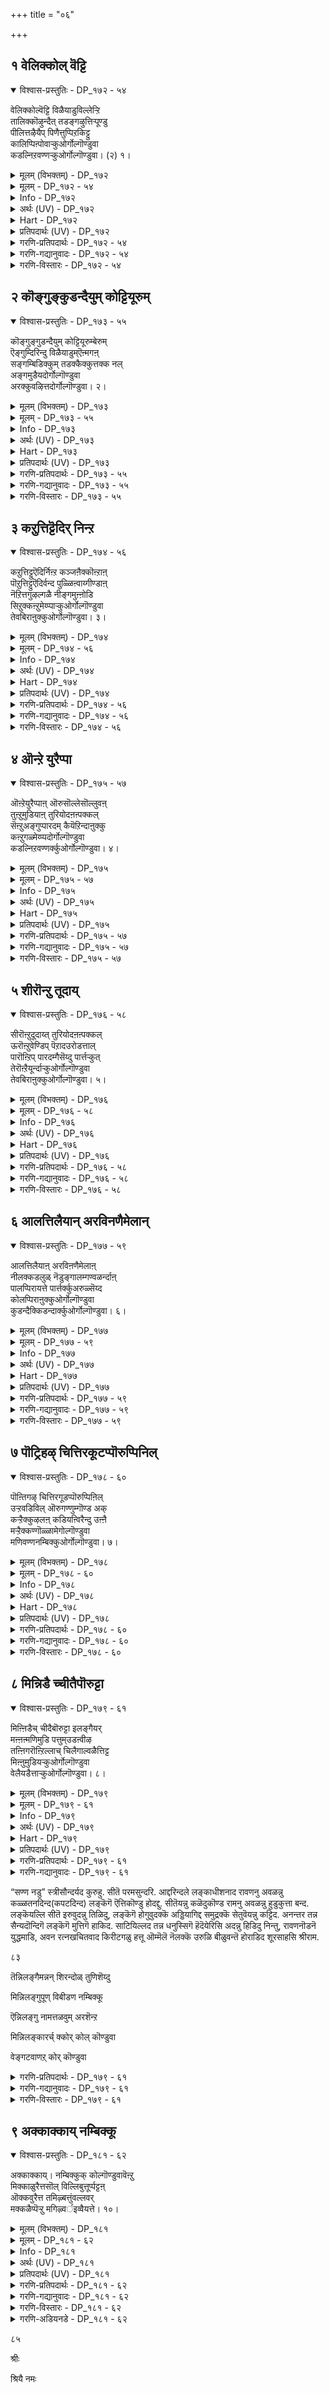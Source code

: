 +++
title = "०६"

+++

## १  वेलिक्कोल् वॆट्टि

<details open><summary>विश्वास-प्रस्तुतिः - DP_१७२ - ५४</summary>

वेलिक्कोल्वॆट्टि विळैयाडुविल्लेऱ्ऱि  
तालिक्कॊऴुन्दैत् तडङ्गऴुत्तिऱ्पूण्डु  
पीलित्तऴैयैप् पिणैत्तुप्पिऱकिट्टु  
कालिप्पिऩ्पोवाऱ्कुओर्गोल्गॊण्डुवा  
कडल्निऱवण्णऱ्कुओर्गोल्गॊण्डुवा। (२) १।
</details>

<details><summary>मूलम् (विभक्तम्) - DP_१७२</summary>

१७२ ## वेलिक् कोल् वॆट्टि * विळैयाडु विल् एऱ्ऱि *   
तालिक् कॊऴुन्दैत् * तडङ्गऴुत्तिल् पूण्डु **   
पीलित् तऴैयैप् * पिणैत्तुप् पिऱगिट्टु *   
कालिप् पिऩ् पोवाऱ्कु ओर् कोल् कॊण्डु वा * कडल् निऱ वण्णऱ्कु ओर् कोल् कॊण्डु वा (१)
</details>

<details><summary>मूलम् - DP_१७२ - ५४</summary>

वेलिक्कोल्वॆट्टि विळैयाडुविल्लेऱ्ऱि  
तालिक्कॊऴुन्दैत् तडङ्गऴुत्तिऱ्पूण्डु  
पीलित्तऴैयैप् पिणैत्तुप्पिऱकिट्टु  
कालिप्पिऩ्पोवाऱ्कुओर्गोल्गॊण्डुवा  
कडल्निऱवण्णऱ्कुओर्गोल्गॊण्डुवा। (२) १।
</details>

<details><summary>Info - DP_१७२</summary>

{'uv_id': 'PAT_२_६', 'rAga': 'Dēshi / तेसि', 'tAla': 'Ādi / आदि', 'bhAva': 'Mother'}
</details>

<details><summary>अर्थः (UV) - DP_१७२</summary>

वेलि ओरम् वळर्न्दिरुक्कुम् सॆडिगळिऩ् कॊम्बै वॆट्टि ऎडुत्तु विळयाडुवदऱ्कु विल्लाक्कि नाण् एऱ्ऱि पऩैयिऩ् कुऱुत्तुगळै मालैयाग तऩ् पॆरियगऴुत्तिले अणिन्दुगॊण्डु मयिल् पीलित् तोगैगळै सेर्त्तु मुदुगिल् कट्टि कॊण्डु कऩ्ऱुगळिऩ् पिऩ्ऩे मेय्क्कच् चॆल्बवऩुक्कु ऒरु कोलैक् कॊण्डुवा नीलवण्णऩुक्कु ऒरु कोलैक् कॊण्डुवा
</details>

<details><summary>Hart - DP_१७२</summary>

O crow, on his round neck  
he wears a chain with a turtle pendent  
and his head is adorned with peacock feathers:  
Bring a grazing stick for him:  
He cuts sticks from the fences, makes arrows  
and plays with the boys with them:  
Bring a grazing stick for him as he goes behind the cattle,  
bring a grazing stick for the one colored like the blue ocean:
</details>

<details><summary>प्रतिपदार्थः (UV) - DP_१७२</summary>

**वेलि** = वेलि ओरम् वळर्न्दिरुक्कुम्; **कोल्** = सॆडिगळिऩ् कॊम्बै; **वॆट्टि** = वॆट्टि ऎडुत्तु; **विळैयाडु** = विळयाडुवदऱ्कु; **विल् एऱ्ऱि** = विल्लाक्कि नाण् एऱ्ऱि; **तालि** = पऩैयिऩ्; **कॊऴुन्दै** = कुऱुत्तुगळै मालैयाग; **तडङ्गऴुत्तिल्** = तऩ् पॆरियगऴुत्तिले; **पूण्डु** = अणिन्दुगॊण्डु; **पीलित् तऴैयै** = मयिल् पीलित् तोगैगळै; **पिणैत्तु** = सेर्त्तु; **पिऱगिट्टु** = मुदुगिल् कट्टि कॊण्डु; **कालिप् पिऩ्** = कऩ्ऱुगळिऩ् पिऩ्ऩे; **पोवाऱ्कु** = मेय्क्कच् चॆल्बवऩुक्कु; **ओर् कोल् कॊण्डु वा** = ऒरु कोलैक् कॊण्डुवा; **कडल् निऱ वण्णऱ्कु** = नीलवण्णऩुक्कु; **ओर् कोल् कॊण्डु वा** = ऒरु कोलैक् कॊण्डुवा
</details>

<details><summary>गरणि-प्रतिपदार्थः - DP_१७२ - ५४</summary>

वेलिक्कोल्=बेलियैडद उद्दनाद सरळवाद रॆम्बॆयन्नु, वॆट्टि=कत्तरिसिकॊण्डु बन्दु, विळैयाडु=आटद, विल्=बिल्लन्नु माडि, एट्रि=अदक्कॆ हॆदॆय हुरियन्नु कट्टि\(हॆदॆयेरिसि\), तालि=रक्षॆयबट्टन्नु, कॊऴुन्दै=\(मगुविन\) ऎळॆय, तडम्=विशालवाद, कऴुत्तिल्=कत्तिनल्लि, पूण्डु=कट्टि, पीलित्तऴैयै=नविलुगरियन्नु, पिणैत्तु=ऒट्टिगॆ कूडिसिकट्टि, पिऱवु=हिन्दुगडॆ, इट्टु=कट्टि, कालि=दनद मन्दॆय, पिन्=हिन्दुगडॆ, पोवाऱ् कू=होगुववनिगॆ, ओर्=ऒन्दु, कोल्=कोलन्नु, कॊण्डुवा=तॆगॆदुकॊण्डु बा, कडल् निऱम्=कडलिन बण्णदन्तॆ, वण्णऱ् कू=बण्णदवनिगॆ, ओर्=ऒन्दु, कोल्=कोलन्नु कॊण्डुवा= तॆगॆदुकॊण्डु बा.
</details>

<details><summary>गरणि-गद्यानुवादः - DP_१७२ - ५४</summary>

बेलिगिडद उद्दनाद सरळवाद रॆम्बॆयन्नु कत्तरिसि तन्दु, आटद बिल्लन्नु माडि, अदक्क् ऎहॆदॆयेरिसि, मगुविन ऎळॆय विशालवाद कत्तिनल्लि रक्षॆयबट्टन्नु कट्टि, नविलुगरियन्नु कूडिसि कट्टि अदन्नु हिन्दुगडॆ \(जुट्टिगॆ\)कट्टि, दनद मन्दॆयन्नु हिम्बालिसि होगुववनिगॆ ऒन्दु कोलन्नु तॆगॆदुकॊण्डु बा, कडलिन बण्णविरुववनिगॆ ऒन्दु कोलन्नु तॆगॆदुकॊण्डु बा.\(१\)
</details>

<details><summary>गरणि-विस्तारः - DP_१७२ - ५४</summary>

चिक्कमक्कळिगॆ मनॆयल्लि अवर हिरियरु कॆलस कार्यगळिगॆ हॊरगॆ होगुवाग सिद्धतॆगळन्नु उडुगॆतॊडुगॆगळन्नु हाकिकॊळ्ळुव हागॆये अलङ्कार माडि, अवरन्नु मनॆयल्लिये अत्तित्त ओडाडिसुवुदागलि, तम्म मनॆयिन्द अक्कपक्कद मनॆगळिगॆ करॆदुकॊण्डु होगि बरुवुदागलि, हागॆ अवरन्नु आ वेषदल्लि मॆरॆसुवुदु आगलि ऒन्दु विनोद. बालकृष्णनिगॆ गोवळ बालकन वेष तॊडिसि, अवनु ओडाडुवुदन्नु नोडि आनन्दिसुवुदु

७५

यशोदॆय आशॆ. अदक्कागि कॆलवु पूर्वसिद्धतॆगळन्नु माडिकॊळ्ळुत्ताळॆ. बेलिय गिडदिन्द उद्दनाद सरळवाद रॆम्बॆयन्नु तरिसि अदन्नु आटद बिल्लन्नागि तयारिसलागिदॆ. अदक्कॆ हॆदॆयन्नू एरिसि सिद्धपडिसिदॆ. अवन कत्तिनल्लि कट्टुवुदक्कागि ऒन्दु रक्षॆ सिद्धवागिदॆ. नविलुगरिय कुच्चन्नु अवन बॆन्निगॆ कट्टलु\(अथवा तलॆय हिम्भागक्कॆ कट्टलु\) सिद्धमाडिदॆ. इन्नु गोवळरु दनद मन्दॆयन्नु हिम्बालिसुवाग हिडिदुकॊण्डु होगुव उद्दनाद दृड्अवाद कोलू सिद्ध. इवॆल्लवन्नू उत्तमवागि अणिगॊळिसि बालकृष्णनन्नु गोवळ बालकनन्नागि अलङ्करिसिद्दाळॆ यशोदॆ. हागॆ, तन्न मुद्दु मगनु ओडाडुवुदन्नु नोडलु यशोदॆगॆ एनु हिग्गो काणॆ\!
</details>

## २  कॊङ्गुङ्कुडन्दैयुम् कोट्टियूरुम्

<details open><summary>विश्वास-प्रस्तुतिः - DP_१७३ - ५५</summary>

कॊङ्गुङ्गुडन्दैयुम् कोट्टियूरुम्बेरुम्  
ऎङ्गुम्दिरिन्दु विळैयाडुम्ऎऩ्मगऩ्  
सङ्गम्बिडिक्कुम् तडक्कैक्कुत्तक्क नल्  
अङ्गमुडैयदोर्गोल्गॊण्डुवा  
अरक्कुवऴित्तदोर्गोल्गॊण्डुवा। २।
</details>

<details><summary>मूलम् (विभक्तम्) - DP_१७३</summary>

१७३ कॊङ्गुम् कुडन्दैयुम् * कोट्टियूरुम् पेरुम् *   
ऎङ्गुम् तिरिन्दु * विळैयाडुम् ऎऩ्मगऩ् **   
सङ्गम् पिडिक्कुम् * तडक्कैक्कुत् तक्क * नल्   
अङ्गम् उडैयदु ओर् कोल् कॊण्डु वा * अरक्कु वऴित्तदु ओर् कोल् कॊण्डु वा (२)
</details>

<details><summary>मूलम् - DP_१७३ - ५५</summary>

कॊङ्गुङ्गुडन्दैयुम् कोट्टियूरुम्बेरुम्  
ऎङ्गुम्दिरिन्दु विळैयाडुम्ऎऩ्मगऩ्  
सङ्गम्बिडिक्कुम् तडक्कैक्कुत्तक्क नल्  
अङ्गमुडैयदोर्गोल्गॊण्डुवा  
अरक्कुवऴित्तदोर्गोल्गॊण्डुवा। २।
</details>

<details><summary>Info - DP_१७३</summary>

{'uv_id': 'PAT_२_६', 'rAga': 'Dēshi / तेसि', 'tAla': 'Ādi / आदि', 'bhAva': 'Mother'}
</details>

<details><summary>अर्थः (UV) - DP_१७३</summary>

वासऩै मिक्क कुडन्दै नगरिलुम् तिरुक्कोट्टियूर् मऱ्ऱुम् तिरुप्पेरिलुम् ऎल्ला इडङ्गळुक्कुम् सॆऩ्ऱु विळैयाडुगिऩ्ऱ ऎऩ् पिळ्ळैयिऩ् पाञ्ज जऩ्ऩियम् एन्दुम् विसालमाऩ कैक्कुत् तगुन्द नल्ल वडिवुडैय ऒरु कोलैक् कॊण्डुवा अरक्कु वऴुवऴुप्भागप् पूसिय ऒरु कोलैक् कॊण्डुवा
</details>

<details><summary>Hart - DP_१७३</summary>

O crow, bring a suitable, well-formed round grazing stick  
for my son with a conch in his strong hands  
as he wanders and plays in the Kongu country,  
Kuḍandai, Koṭṭiyur and Thirupperur:  
Bring a grazing stick painted red:
</details>

<details><summary>प्रतिपदार्थः (UV) - DP_१७३</summary>

**कॊङ्गुम्** = वासऩै मिक्क; **कुडन्दैयुम्** = कुडन्दै नगरिलुम्; **कोट्टियूरुम्** = तिरुक्कोट्टियूर्; **पेरुम्** = मऱ्ऱुम् तिरुप्पेरिलुम्; **ऎङ्गुम् तिरिन्दु** = ऎल्ला इडङ्गळुक्कुम् सॆऩ्ऱु; **विळैयाडुम्** = विळैयाडुगिऩ्ऱ; **ऎऩ् मगऩ्** = ऎऩ् पिळ्ळैयिऩ्; **सङ्गम् पिडिक्कुम्** = पाञ्ज जऩ्ऩियम् एन्दुम्; **तडक्कैक्कुत् तक्क** = विसालमाऩ कैक्कुत् तगुन्द; **नल् अङ्गम्** = नल्ल; **उडैयदोर्** = वडिवुडैय ऒरु; **कोल् कॊण्डु वा** = कोलैक् कॊण्डुवा; **अरक्कु वऴित्तदु** = अरक्कु वऴुवऴुप्भागप् पूसिय; **ओर् कोल् कॊण्डु वा** = ऒरु कोलैक् कॊण्डुवा
</details>

<details><summary>गरणि-प्रतिपदार्थः - DP_१७३ - ५५</summary>

कॊङ्गु=परिमळभरितवाद, कुडन्दैयुम्=कुम्भकोणवू, कोट्टियूरुम्=तिरुक्कोट्टियूरु, पेरुम्=तिरुप्पेर् नगरवू, ऎङ्गुम्=ऎल्लॆल्लियू, तिरिन्दु=सञ्चरिसुत्ता, विळैयाडुम्=आटवाडुव, ऎन्=नन्न, महन्=मगन, शङ्गम्=शङ्खवन्नु, पिडिक्कूम्=हिडियुव, तड=विशालवाद, कैक्कू=कैगॆ, तक्क=योग्यवागिरुव, नल्=उत्तमवाद, अङ्गम्=रूपवन्नु, उडैयदु=हॊन्दिरुव\(उळ्ळ\), ओर्=ऒन्दु, कोल्=कोलन्नु कॊण्डुवा= तॆगॆदुकॊण्डु बा, अरक्कू =अरगन्नु\(बण्णवन्नु\), व्चऴित्तदु=बळिदिरुव, ओर् कोल्=ऒन्दु कोलन्नु, कॊण्डुवा=तॆगॆदुकॊण्डु बा.
</details>

<details><summary>गरणि-गद्यानुवादः - DP_१७३ - ५५</summary>

परिमळभरितवाद कुम्भकोण, तिरुक्कोट्टियूरु, तिरुप्पेरूरु मुन्ताद अनेक पवित्रक्षेत्रगळल्लॆल्ला सञ्चरिसुत्ता आटवाडुत्तिरुव नन्न मगन शङ्खवन्नु हिडियुव विशालवाद कैगॆ योग्यवागिरुव उत्तमवाद रूपवन्नुळ्ळ
</details>

<details><summary>गरणि-विस्तारः - DP_१७३ - ५५</summary>

७६

ऒन्दु कोलन्नु तॆगॆदुकॊण्डु बा, अरगन्नु\(बण्णवन्नु\) बळिदिरुव ऒन्दुकोलन्नु तॆगॆदुकॊण्डु बा.\(२\)

कुम्भकोण, तिरुक्कोट्टियूरु, तिरुप्पेरूरु-इवु पवित्रवाद पुण्यक्षेत्रगळाद, प्रसिद्धवाद, यात्रास्थळगळु. भारतदेशदल्लि इन्थवु “नूर ऎण्टु” सुप्रसिद्ध पुण्यक्षेत्रगळु अथवा “तिरुपति”गळु ऎन्दु परिगणिसलागिदॆ. भगवन्तनु ऎल्ला तिरुपतिगळल्लियू नॆलॆसिद्दनॆ. अल्लदॆ, अवनु ऎल्लॆल्लियू सञ्चरिसुत्ता तन्न लीलॆयन्नु तोरिसुत्ता इद्दानॆ. अवन कैगळु विशालवादवु. दिव्यायुधगळन्नु धरिसिरतक्कवु. भगवन्तन अन्थ कैगळिगॆ योग्यवागिरुव उत्तमवाद रूपवन्नु बण्णवन्नू पडॆदिरुव कोलॊन्दन्नु अवन कृष्णावतारद लीलॆगॆन्दु तन्दुकॊडु ऎन्दु करॆकॊडुत्ताळॆ यशोदॆ तायि.
</details>

## ३  कऱुत्तिट्टॆदिर् निन्ऱ

<details open><summary>विश्वास-प्रस्तुतिः - DP_१७४ - ५६</summary>

कऱुत्तिट्टुऎदिर्निऩ्ऱ कञ्जऩैक्कॊऩ्ऱाऩ्  
पॊऱुत्तिट्टुऎदिर्वन्द पुळ्ळिऩ्वाय्गीण्डाऩ्  
नॆऱित्तगुऴल्गळै नीङ्गमुऩ्ऩोडि  
सिऱुक्कऩ्ऱुमेय्प्पाऱ्कुओर्गोल्गॊण्डुवा  
तेवबिराऩुक्कुओर्गोल्गॊण्डुवा। ३।
</details>

<details><summary>मूलम् (विभक्तम्) - DP_१७४</summary>

१७४ कऱुत्तिट्टु ऎदिर्निऩ्ऱ * कञ्जऩैक् कॊऩ्ऱाऩ् *   
पॊऱुत्तिट्टु ऎदिर्वन्द * पुळ्ळिऩ् वाय् कीण्डाऩ् **   
नॆऱित्त कुऴल्गळै * नीङ्ग मुऩ् ओडि *   
सिऱुक्कऩ्ऱु मेय्प्पाऱ्कु ओर् कोल् कॊण्डु वा * तेवबिराऩुक्कु ओर् कोल् कॊण्डु वा (३)
</details>

<details><summary>मूलम् - DP_१७४ - ५६</summary>

कऱुत्तिट्टुऎदिर्निऩ्ऱ कञ्जऩैक्कॊऩ्ऱाऩ्  
पॊऱुत्तिट्टुऎदिर्वन्द पुळ्ळिऩ्वाय्गीण्डाऩ्  
नॆऱित्तगुऴल्गळै नीङ्गमुऩ्ऩोडि  
सिऱुक्कऩ्ऱुमेय्प्पाऱ्कुओर्गोल्गॊण्डुवा  
तेवबिराऩुक्कुओर्गोल्गॊण्डुवा। ३।
</details>

<details><summary>Info - DP_१७४</summary>

{'uv_id': 'PAT_२_६', 'rAga': 'Dēshi / तेसि', 'tAla': 'Ādi / आदि', 'bhAva': 'Mother'}
</details>

<details><summary>अर्थः (UV) - DP_१७४</summary>

कोबत्तुडऩ् ऎदिर्त्त कंसऩै माळच् चॆय्दवऩुम् पॊऱुत्तु पार्त्तु विट्टु पऱवै उरुवत्तिल् वन्द पगासूरऩै किऴित्तवऩुमाऩ अडर्न्द तलैमुडियै अलङ्गिडुम्बडि वेगमाग ओडि इळङ् गऩ्ऱुगळै मेय्प्पवऩुक्कु ऒरु कोलैक् कॊण्डुवा तेवर् अदिबदिक्कु ऒरु कोलैक् कॊण्डुवा
</details>

<details><summary>Hart - DP_१७४</summary>

O crow, he killed Kamsan  
when he came angrily to fight with him  
and he split open the mouth of the Asuran  
when he came as a heron to fight with him:  
Bring a suitable grazing stick  
for my son running and grazing small calves  
as his curly hair blows around:  
Bring a grazing stick for the god of gods:
</details>

<details><summary>प्रतिपदार्थः (UV) - DP_१७४</summary>

**कऱुत्तिट्टु ऎदिर् निऩ्ऱ** = कोबत्तुडऩ् ऎदिर्त्त; **कञ्जऩैक् कॊऩ्ऱाऩ्** = कंसऩै माळच् चॆय्दवऩुम्; **पॊऱुत्तिट्टु ऎदिर् वन्द** = पॊऱुत्तु पार्त्तु विट्टु; **पुळ्ळिऩ्वाय्** = पऱवै उरुवत्तिल् वन्द पगासूरऩै; **कीण्डाऩ्** = किऴित्तवऩुमाऩ; **नॆऱित्त कुऴल्गळै** = अडर्न्द तलैमुडियै; **नीङ्ग मुऩ्ऩोडि** = अलङ्गिडुम्बडि वेगमाग ओडि; **सिऱुक् कऩ्ऱु** = इळङ् गऩ्ऱुगळै; **मेय्प्पाऱ्कु** = मेय्प्पवऩुक्कु; **ओर् कोल् कॊण्डु वा** = ऒरु कोलैक् कॊण्डुवा; **तेवबिराऩुक्कु** = तेवर् अदिबदिक्कु; **ओर् कोल् कॊण्डु वा** = ऒरु कोलैक् कॊण्डुवा
</details>

<details><summary>गरणि-प्रतिपदार्थः - DP_१७४ - ५६</summary>

कऱुत्तिट्टु=आळवाद हगॆतनदिन्दिद्दु, ऎदिर्=ऎदुरिगॆ, निन्ऱ=निन्त, कञ्जनै=कंसनन्नु, कॊन्ऱान्=कॊन्दवनू, ऎदिर्=ऎदुरिगॆ, वन्द=बन्द, पुळ्ळिन्=पक्षिय\(बकपक्षि\), वाय्=बायन्नु, पॊऱुत्तिट्टु=सहिसिकॊण्डिद्दु, कीण्डान्=सीळिदवनू, नॆऱित्त=सुरुळिसुत्तिरुव, कुऴल् हळै=कुरुळुगळन्नु, नीङ्ग=हिन्दॆ बीळिसलु,\(सोलिसलु\), मुन्=मुन्दुमुन्दक्कॆ, ओडि=ओडुत्ता, शिऱु=ऎळॆय, कन्ऱु=करुगळन्नु, मेय् प्पाऱ् क्कू=मेयिसुववनिगॆ, ओर् कोल्=ऒन्दुकोलन्नु, कॊण्डुवा=तॆगॆदुकॊण्डु बा, देवपिरानुक्कू=देवतॆय ऒडॆयनिगॆ, ओर् कोल्=ऒन्दुकोलन्नु, कॊण्डुवा=तॆगॆदुकॊण्डु बा.
</details>

<details><summary>गरणि-गद्यानुवादः - DP_१७४ - ५६</summary>

हगॆतनवन्नु गाढवागि बॆळसि ऎदुरल्लि निन्त कंसनन्नु कॊन्दवनू, ऎदुरिगॆ बन्द बकपक्षिय बायन्नु सहिसिकॊण्डिद्दु अनन्तर
</details>

<details><summary>गरणि-विस्तारः - DP_१७४ - ५६</summary>

७७अदन्नु सीळि हाकिदवनू, सुरुळि सुत्तिकॊण्डिरुव कुरुळुगळन्नु हिन्दॆ बीळिसलॆन्दु मुन्दुमुन्दक्कॆ ओडुत्ता ऎळॆगरुगळन्नु मेयिसुववनू आदवनिगॆ ऒन्दु कोलन्नु तन्दुकॊडु. देवतॆगळ देवनिगॆ ऒन्दुकोलन्नु तन्दुकॊडु.\(३\)

कंसवधॆ मत्तु बकासुरन संहार- इवन्नु हिन्दॆये विवरिसलागिदॆ.ऎळॆकरुगळन्नु मेयिसलु वनक्कॆ अवुगळन्नु हॊडॆदुकॊण्डु होदाग, अवुगळ ओटवन्नु तडॆयुवुदक्कागि कृष्णनु\(तानु\)अवुगळिगिन्तलू वेगवागि ओडबेकागित्तु. आग, अवन मुङ्गुरुळुगळु मुन्दक्कॆ वालि अलुगुत्तिरलु, कृष्णनु अवुगळन्नु हिन्दॆ बीळिसबेकॆम्बन्तॆ वेगवागि मुन्दुमुन्दक्कॆ ओडुत्तिद्द. आऴ्वारर ई विवरणॆ बहळ स्वारस्यवागिदॆ.
</details>

## ४  ऒन्ऱे युरैप्पा

<details open><summary>विश्वास-प्रस्तुतिः - DP_१७५ - ५७</summary>

ऒऩ्ऱेयुरैप्पाऩ् ऒरुसॊल्लेसॊल्लुवऩ्  
तुऩ्ऱुमुडियाऩ् तुरियोदऩऩ्पक्कल्  
सॆऩ्ऱुअङ्गुप्पारदम् कैयॆऱिन्दाऩुक्कु  
कऩ्ऱुगळ्मेय्प्पदोर्गोल्गॊण्डुवा  
कडल्निऱवण्णर्क्कुओर्गोल्गॊण्डुवा। ४।
</details>

<details><summary>मूलम् (विभक्तम्) - DP_१७५</summary>

१७५ ऒऩ्ऱे उरैप्पाऩ् * ऒरु सॊल्ले सॊल्लुवाऩ् *   
तुऩ्ऱु मुडियाऩ् * तुरियोदऩऩ् पक्कल् **   
सॆऩ्ऱु अङ्गुप् पारदम् * कैयॆऱिन्दाऩुक्कु *   
कऩ्ऱुगळ् मेय्प्पदु ओर् कोल् कॊण्डु वा * कडल् निऱ वण्णऱ्कु ओर् कोल् कॊण्डु वा (४)
</details>

<details><summary>मूलम् - DP_१७५ - ५७</summary>

ऒऩ्ऱेयुरैप्पाऩ् ऒरुसॊल्लेसॊल्लुवऩ्  
तुऩ्ऱुमुडियाऩ् तुरियोदऩऩ्पक्कल्  
सॆऩ्ऱुअङ्गुप्पारदम् कैयॆऱिन्दाऩुक्कु  
कऩ्ऱुगळ्मेय्प्पदोर्गोल्गॊण्डुवा  
कडल्निऱवण्णर्क्कुओर्गोल्गॊण्डुवा। ४।
</details>

<details><summary>Info - DP_१७५</summary>

{'uv_id': 'PAT_२_६', 'rAga': 'Dēshi / तेसि', 'tAla': 'Ādi / आदि', 'bhAva': 'Mother'}
</details>

<details><summary>अर्थः (UV) - DP_१७५</summary>

अडुत्तवरै कैविडामैयागिऱ ऒरु अऱिवुरै नूऱ्ऱुवर्क्कुच् चॊऩ्ऩवऩुम् अदैये मीण्डुम् सॊऩ्ऩवऩुम् रत्ऩङ्गळ् पदिन्द किरीडत्तै अणिन्दवऩ् तुरियोदऩऩ् अरुगिल् सॆऩ्ऱु पारदप् पोरुक्कु वेऱुवऴियिऩ्ऱि कै काट्टिय कण्णऩुक्कु कऩ्ऱुगळ् मेय्क्क ऒरु कोलैक् कॊण्डुवा कडल् पोऩ्ऱ नीलनिऱ वडिवमुडैयवऩुक्कु ऒरु कोलैक् कॊण्डुवा
</details>

<details><summary>Hart - DP_१७५</summary>

O crow, our lord went as a messenger to Duryodhana  
and was victorious in the Bharatha war  
over the Paṇḍava’s enemy the king of the Kauravas  
when he promised that he would never be friends with the Paṇḍavas  
or give them any land:  
Bring a grazing stick for him to graze the calves,  
bring a grazing stick for the child, the lord colored like the blue ocean:
</details>

<details><summary>प्रतिपदार्थः (UV) - DP_१७५</summary>

**ऒऩ्ऱे** = अडुत्तवरै कैविडामैयागिऱ ऒरु; **उरैप्पाऩ्** = अऱिवुरै नूऱ्ऱुवर्क्कुच् चॊऩ्ऩवऩुम्; **ऒरु सॊल्ले** = अदैये; **सॊल्लुवाऩ्** = मीण्डुम् सॊऩ्ऩवऩुम्; **तुऩ्ऱु** = रत्ऩङ्गळ् पदिन्द; **मुडियाऩ्** = किरीडत्तै अणिन्दवऩ्; **तुरियोदऩऩ्** = तुरियोदऩऩ्; **पक्कल् सॆऩ्ऱु** = अरुगिल् सॆऩ्ऱु; **अङ्गुप् पारदम्** = पारदप् पोरुक्कु; **कै** = वेऱुवऴियिऩ्ऱि कै; **ऎऱिन्दाऩुक्कु** = काट्टिय कण्णऩुक्कु; **कऩ्ऱुगळ् मेय्प्पदु** = कऩ्ऱुगळ् मेय्क्क; **ओर् कोल् कॊण्डु वा** = ऒरु कोलैक् कॊण्डुवा; **कडल् निऱ** = कडल् पोऩ्ऱ नीलनिऱ; **वण्णऱ्कु** = वडिवमुडैयवऩुक्कु; **ओर् कोल् कॊण्डु वा** = ऒरु कोलैक् कॊण्डुवा
</details>

<details><summary>गरणि-प्रतिपदार्थः - DP_१७५ - ५७</summary>

ऒन्ऱे= ऒन्दे विषयवन्ने, उरैप्पार्=हेळुववनादॆअ, ऒरु शॊल्ले=ऒन्दे मातन्ने, शॊल्लुवान्=आडुववनाद, तुन्ऱु=\(नवरत्नादिगळन्नू\)ऒत्तागि हुदुगि माडिरुव किरीटवन्नु, मुडियान्=तलॆयल्लि धरिसिदवनाद, तुरियोतनन्= दुर्योधनन, पक्कल्=समीपक्कॆ, शॆन्ऱु=होगि, अङ्गु=अल्लि., पारदम्=भारत युद्धवन्नु, कैयॆऱिन्दानुक्कू=तॊडगिसिदवनिगॆ, कन्ऱुहळ्=करुगळन्नु, मेय् प्पदु=मेयिसुवुदक्कॆ ऒदगुव, ओर् कोल्=ऒन्दुकोलन्नु, कॊण्डुवा=तॆगॆदुकॊण्डु बा, कडल् निऱवण्णऱ्क्कु= कडलिन बण्णदन्थ बण्णदवनिगॆ, ओर् कोल्=ऒन्दुकोलन्नु, कॊण्डुवा=तॆगॆदुकॊण्डु बा.
</details>

<details><summary>गरणि-गद्यानुवादः - DP_१७५ - ५७</summary>

ऒन्दु विषयवन्ने हेळुववनाद, ऒन्दुमातन्ने आडुववनाद नवरत्नगळन्नु ऒत्तागि हुदुगि माडिरुव किरीटवन्नु तलॆयल्लि धरिसिदवनाद दुर्योधननु समीपक्कॆ होगिअल्लि भारत युद्धवन्नु तॊडगिसिदवनिगॆ करुगळन्नुमेयिसलु योग्यवाद ऒन्दुकोलन्नु तन्दुकॊडु. कडलिन बण्णदन्थ बण्णदवनिगॆ ऒन्दु कोलन्नु तन्दुकॊडु.\(४\)
</details>

<details><summary>गरणि-विस्तारः - DP_१७५ - ५७</summary>

७८

कौरवरॊडनॆ जूजाडि सोतुदर फलवागि पाण्डवरु हन्नॆरडु वर्षगळ वनवासवन्नु ऒन्दु वर्षद अज्ञातवासवन्नू मुगिसिदरु. आ कालदल्लि अवरु दुर्योधनन कडॆयवरिन्द कष्टगळन्नु किरुकुळगळन्नू अनुभविसिदरु. आमेलॆ, श्रीकृष्णनु सन्धि नडसलु दुर्योधननल्लिगॆ होदनु. नवरत्नगळिन्द उत्कृष्टरीतियल्लि तयारिसिद किरीटवन्नु धरिसि साम्राटनॆन्निसिकॊण्डवनु दुर्योधन. पाण्डवर रायभारियागि कृष्णनु अवनिगॆ हितद मातन्नु हेळिदनु- “पाण्डवरॊडनॆ सन्धि माडिकॊळ्ळि. अण्णतम्मन्दिरु नीवु. सहबाळ्वॆ नडसि. चॆन्नागि बाळि सुखवागिरि”. इदक्कॆ प्रतियागि दुर्योधन हेळिद्दु ऒन्दे विषय- “सन्धिय मातन्ने ऎत्तबेड. अवर जॊतॆगूडि इरुवुदु साध्यविल्लद मातु”. अवनु आडिद खडाखण्डितवाद मातू ऒन्दे-” यारु एनु हेळिदरू, पाण्डवरिगॆ राज्यवन्नु बिट्टुकॊडुवुदिल्ल. ऒन्दु सूजिमॊनॆयष्टु नॆलवन्नू बिट्टुकॊडुवुदिल्ल. दिट्टतनविद्दरॆ, शूररादरॆ, अवरु नम्मन्नुगॆद्दु नॆलवन्नु पडॆयलि. भूमि वीररिगे सेरिद्दु”. दुर्योधनन ऒरटुतनदिन्द सन्धिमुरिदुबित्तु. युद्धवे गतियायितु. हीगॆ महाभारत युद्धक्कॆ तळहदि हाकिदवनु कृष्ण.
</details>

## ५  शीरॊन्ऱु तूदाय्

<details open><summary>विश्वास-प्रस्तुतिः - DP_१७६ - ५८</summary>

सीरॊऩ्ऱुदूदाय्त् तुरियोदऩऩ्पक्कल्  
ऊरॊऩ्ऱुवेण्डिप् पॆऱादउरोडत्ताल्  
पारॊऩ्ऱिप् पारदम्गैसॆय्दु पार्त्तऱ्कुत्  
तेरॊऩ्ऱैयूर्न्दाऱ्कुओर्गोल्गॊण्डुवा  
तेवबिराऩुक्कुओर्गोल्गॊण्डुवा। ५।
</details>

<details><summary>मूलम् (विभक्तम्) - DP_१७६</summary>

१७६ सीर् ऒऩ्ऱु तूदाय्त् * तुरियोदऩऩ् पक्कल् *   
ऊर् ऒऩ्ऱु वेण्डिप् * पॆऱाद उरोडत्ताल् **   
पार् ऒऩ्ऱिप् पारदम् * कैसॆय्दु पार्त्तऱ्कुत् *   
तेर् ऒऩ्ऱै ऊर्न्दाऱ्कु ओर् कोल् कॊण्डु वा * तेवबिराऩुक्कु ओर् कोल् कॊण्डु वा (५)
</details>

<details><summary>मूलम् - DP_१७६ - ५८</summary>

सीरॊऩ्ऱुदूदाय्त् तुरियोदऩऩ्पक्कल्  
ऊरॊऩ्ऱुवेण्डिप् पॆऱादउरोडत्ताल्  
पारॊऩ्ऱिप् पारदम्गैसॆय्दु पार्त्तऱ्कुत्  
तेरॊऩ्ऱैयूर्न्दाऱ्कुओर्गोल्गॊण्डुवा  
तेवबिराऩुक्कुओर्गोल्गॊण्डुवा। ५।
</details>

<details><summary>Info - DP_१७६</summary>

{'uv_id': 'PAT_२_६', 'rAga': 'Dēshi / तेसि', 'tAla': 'Ādi / आदि', 'bhAva': 'Mother'}
</details>

<details><summary>अर्थः (UV) - DP_१७६</summary>

सिऱन्द ऒरु तूदऩाय् तुरियोदऩऩिडम् सॆऩ्ऱु पाण्डवर्गळुक्कु ऊर् ऒऩ्ऱैत् ता ऎऩ वेण्डि अदु किडैक्काद कोबत्ताल् पारदप् पोरुक्कु कैगॊडुत्तु अर्जुऩऩुक्कु तेरोट्टियवऩुक्कु ऒरु कोलैक् कॊण्डुवा तेवादि तेवऩुक्कु ऒरु कोलैक् कॊण्डुवा
</details>

<details><summary>Hart - DP_१७६</summary>

O crow, Kaṇṇan went as a messenger to Duryodhana  
and asked him to give the Paṇḍavas’ land back to them,  
but Duryodhana refused to give them even one town:  
Kaṇṇan angrily started the Bharatha war,  
drove Arjuna’s chariot in the battle  
and got victory for the Paṇḍavas:  
O crow, bring a grazing stick for the god of gods  
the conquerer of the Kauravas:
</details>

<details><summary>प्रतिपदार्थः (UV) - DP_१७६</summary>

**सीर् ऒऩ्ऱु तूदाय्** = सिऱन्द ऒरु तूदऩाय्; **तुरियोदऩऩ् पक्कल्** = तुरियोदऩऩिडम् सॆऩ्ऱु; **ऊर् ऒऩ्ऱु** = पाण्डवर्गळुक्कु ऊर् ऒऩ्ऱैत् ता; **वेण्डि** = ऎऩ वेण्डि; **पॆऱाद उरोडत्ताल्** = अदु किडैक्काद कोबत्ताल्; **पार् ऒऩ्ऱिप् पारदम्** = पारदप् पोरुक्कु; **कै सॆय्दु पार्त्तऱ्कु** = कैगॊडुत्तु अर्जुऩऩुक्कु; **तेर् ऒऩ्ऱै ऊर्न्दाऱ्कु** = तेरोट्टियवऩुक्कु; **ओर् कोल् कॊण्डु वा** = ऒरु कोलैक् कॊण्डुवा; **तेवबिराऩुक्कु** = तेवादि तेवऩुक्कु; **ओर् कोल् कॊण्डु वा** = ऒरु कोलैक् कॊण्डुवा
</details>

<details><summary>गरणि-प्रतिपदार्थः - DP_१७६ - ५८</summary>

शीर्=समत्ववे, ऒन्ऱु=ऒन्दु, तूदाय्=दूतनागि, तुरियोदनन्=दुर्योधनन, पक्कल्=समीपदल्लि\(हत्तिर\), ऊरॊन्ऱु=ऒन्दु ऊरन्नु वेण्डि=बेडि, पॆऱाद=\(अदन्नु\)कॊडदॆ इरुव, उरोडत्ताल्=रॊषदिन्द, पार्=भूमियल्लि, ऒन्ऱि=ऎणॆयिल्लद, पारदम्=भारतयुद्धवन्नु, कैशॆय्दु=तॊडगिसि, पार् त्तऱ् कु=पार्थनिगॆ, तेरॊन्ऱु=रथवॊन्दन्नु, ऊर्न्दाऱ् कु=नडसिदवनिगॆ, ओर् कोल्=ऒन्दुकोलन्नु, कॊण्डुवा=तॆगॆदुकॊण्डु बा, देवपिरानुक्कू=देवदेवनिगॆ, ओर् कोल्=ऒन्दुकोलन्नु, कॊण्डुवा=तॆगॆदुकॊण्डु बा.
</details>

<details><summary>गरणि-गद्यानुवादः - DP_१७६ - ५८</summary>

समत्ववे दूतनागि होगि, दुर्योधनन हत्तिर \(पाण्डवरिगागि\) ऒन्दु ऊरन्नु बेडि, \(अवनु अदन्नु\) कॊडदॆ इरुव रोषदिन्द भूमियल्लि ऎणॆयिल्लदन्थ भारतयुद्धवन्नु तॊडगिसि, पार्थनिगॆ रथवॊन्दन्नु नडसिदवनिगॆ ऒन्दु कोलन्नु तन्दुकॊडु. देवदेवनिगॆ ऒन्दुकोलन्नु तन्दुकॊडु.\(५\)
</details>

<details><summary>गरणि-विस्तारः - DP_१७६ - ५८</summary>

७९

समत्ववे मूर्तिवॆत्तवनु श्रीकृष्ण. अवनु पाण्डवर दूतनागि दुर्योधनन बळी सारिद. पाण्डवरिगॆ ऒन्दे ऒन्दु ऊरन्नादरू बिट्टुकॊडॆन्दु बेडिद. अदन्नु दुर्योधन निराकरिसिद. कृष्ण आग रोषगॊण्ड जगत्तिनल्ले अदक्कॆ ऎणॆयिल्लबॆम्बन्थ महाभारतयुद्धवन्नु तॊडगिसिद. युद्धदल्लि पार्थनिगॆ सारथियागि तानु निन्त. अवन रथवन्नु नडसि, पाण्डवरिगॆ जयगळिसि कॊट्ट. अन्थ देवदेवने श्रीकृष्ण.
</details>

## ६  आलत्तिलैयान् अरविनणैमेलान्

<details open><summary>विश्वास-प्रस्तुतिः - DP_१७७ - ५९</summary>

आलत्तिलैयाऩ् अरविऩणैमेलाऩ्  
नीलक्कडलुळ् नॆडुङ्गालम्गण्वळर्न्दाऩ्  
पालप्पिरायत्ते पार्त्तर्क्कुअरुळ्सॆय्द  
कोलप्पिराऩुक्कुओर्गोल्गॊण्डुवा  
कुडन्दैक्किडन्दार्क्कुओर्गोल्गॊण्डुवा। ६।
</details>

<details><summary>मूलम् (विभक्तम्) - DP_१७७</summary>

१७७ आलत्तु इलैयाऩ् * अरविऩ् अणै मेलाऩ् *   
नीलक् कडलुळ् * नॆडुङ्गालम् कण्वळर्न्दाऩ् **   
पालप् पिरायत्ते * पार्त्तऱ्कु अरुळ्सॆय्द *   
कोलप् पिराऩुक्कु ओर् कोल् कॊण्डु वा * कुडन्दैक् किडन्दाऱ्कु ओर् कोल् कॊण्डु वा (६)
</details>

<details><summary>मूलम् - DP_१७७ - ५९</summary>

आलत्तिलैयाऩ् अरविऩणैमेलाऩ्  
नीलक्कडलुळ् नॆडुङ्गालम्गण्वळर्न्दाऩ्  
पालप्पिरायत्ते पार्त्तर्क्कुअरुळ्सॆय्द  
कोलप्पिराऩुक्कुओर्गोल्गॊण्डुवा  
कुडन्दैक्किडन्दार्क्कुओर्गोल्गॊण्डुवा। ६।
</details>

<details><summary>Info - DP_१७७</summary>

{'uv_id': 'PAT_२_६', 'rAga': 'Dēshi / तेसि', 'tAla': 'Ādi / आदि', 'bhAva': 'Mother'}
</details>

<details><summary>अर्थः (UV) - DP_१७७</summary>

आलिलैयिल् पळ्ळि कॊण्डवऩुम् पाम्बिऩ् मीदु पळ्ळि कॊळ्बवऩुम् नीलक् कडलुळ् नीण्ड कालम् तुयिऩ्ऱवऩुमाऩ इळम् परुवत्तिले अर्जुऩऩुक्कु अरुळ् सॆय्द अऴगुप् पॆम्माऩुक्कु ऒरु कोलैक् कॊण्डुवा कुडन्दैयिल् सयऩत्तिरुप्पवऩुक्कु ऒरु कोलैक् कॊण्डुवा
</details>

<details><summary>Hart - DP_१७७</summary>

O crow, he rests on the banyan leaf as a baby at the end of the world:  
He granted his grace to Arjuna in the Bharatha war  
and he rests on Adishesha on the blue ocean for endless time:  
O crow, bring a grazing stick for the beautiful lord of Kuḍandai:
</details>

<details><summary>प्रतिपदार्थः (UV) - DP_१७७</summary>

**आलत्तु** = आलिलैयिल्; **इलैयाऩ्** = पळ्ळि कॊण्डवऩुम्; **अरविऩ् अणै** = पाम्बिऩ् मीदु; **मेलाऩ्** = पळ्ळि कॊळ्बवऩुम्; **नीलक् कडलुळ्** = नीलक् कडलुळ्; **नॆडुङ् गालम्** = नीण्ड कालम्; **कण् वळर्न्दाऩ्** = तुयिऩ्ऱवऩुमाऩ; **पालप् पिरायत्ते** = इळम् परुवत्तिले; **पार्त्तऱ्कु** = अर्जुऩऩुक्कु; **अरुळ् सॆय्द** = अरुळ् सॆय्द; **कोलप् पिराऩुक्कु** = अऴगुप् पॆम्माऩुक्कु; **ओर् कोल् कॊण्डु वा** = ऒरु कोलैक् कॊण्डुवा; **कुडन्दै** = कुडन्दैयिल्; **किडन्दाऱ्कु** = सयऩत्तिरुप्पवऩुक्कु; **ओर् कोल् कॊण्डु वा** = ऒरु कोलैक् कॊण्डुवा
</details>

<details><summary>गरणि-प्रतिपदार्थः - DP_१७७ - ५९</summary>

आलत्तु=आलद, इलैयान्=ऎलॆय मेलॆ वासवागिरुववनु, अरविन्=आदिशेषन, अणै=हासिगॆय, मेलान्=मेलिरुववनु, नीलम्=नीलवर्णद , कडलुळ्=कडलिनल्लि, नॆरुङ्गालम्= बहुकाल, कण् वळर्न्दान्=योगनिद्दॆ माडुववनु, पालप्पिरायत्ते=ऎळॆय प्रायवन्ने, पार् त्तऱ् कु=पार्थनिगॆ, अरुळ् शॆय्द=कृपॆमाडिद \(करुणिसिद\), कोलम्=सुन्दरनाद, पिरानुक्कू=स्वामिगॆ, ओर् कोल्=ऒन्दुकोलन्नु, कॊण्डुवा=तॆगॆदुकॊण्डु बा, कुडन्दै=कुम्भकोणदल्लि, किडन्दाऱ् कु=वासिसुववनिगॆ, ओर् कोल्=ऒन्दुकोलन्नु, कॊण्डुवा=तॆगॆदुकॊण्डु बा.
</details>

<details><summary>गरणि-गद्यानुवादः - DP_१७७ - ५९</summary>

आलद ऎलॆय मेलॆ इरुववनु, आदिशेषन हासिगॆय मेलॆ इरुववनु, नीलवर्णद कडलिनल्लि बहुकाल योगनिद्दॆयल्लिरुववनु, ऎळॆय प्रायवन्ने पार्थनिगॆ करुणिसिदवनु, सुन्दरनु आद स्वामिगॆ ऒन्दु कोलन्नु तन्दुकॊडु. कुम्भकोणदल्लि नित्यवास माडुववनिगॆ ऒन्दु कोलन्नु तन्दुकॊडु.\(६\)
</details>

<details><summary>गरणि-विस्तारः - DP_१७७ - ५९</summary>

महाप्रळयदल्लि इडिय ब्रह्माण्डवन्नॆल्ला तन्नल्लि अडगिसिकॊण्डु मुग्ध शिशुविनरूपदल्लि, क्षीरसागरदल्लि, आलद ऎलॆय मेलॆ

८०

मलगिरुववनु महाविष्णु.

सदाकालवू क्षीरसागरदल्लि आदिशेषनन्नु हासिगॆयागि माडिकॊण्डु अदर मेलॆ पवडिसि श्रीदेवियिन्द सेवॆयन्नु स्वीकरिसुत्तिरुववनु महविष्णु.

प्रळयद तरुवाय नीलकडलिनल्लि योगनिद्रॆमाडुत्ता सहस्रारु वर्षगळ काल पवडिसिरुववनु महाविष्णु.

पञ्चामॄत- ऎन्दरॆ हालु,मॊसरु,तुप्प, जेनुतुप्प, सक्करॆगळ मिश्रण. इवुगळल्लि ऒन्दॊन्दू स्वादुवादद्दु. पुष्टिकर, आरोग्यकर पञ्चामृतक्किन्तलू श्रेष्ठवाद योग्यवाद, ऎन्दिगू नाशविल्लद अमृतत्ववन्नु ऎन्दरॆ मरणविल्लद स्थितियन्नु, अमरत्ववन्नु कॊडतक्कवनु भगवन्त. आद्दरिन्दले, भगवन्तनिगॆ “आरावमदु” अथवा “आरनॆय अमृत” ऎन्दु हॆसरु. दक्षिण भारतद तिरुपतिगळल्लॊन्दाद कुम्भकोणदल्लि नॆलॆसिरुव स्वामि ईशने- आरावमदु.
</details>

## ७  पॊट्रिहऴ् चित्तिरकूटप्पॊरुप्पिनिल्

<details open><summary>विश्वास-प्रस्तुतिः - DP_१७८ - ६०</summary>

पॊऩ्तिगऴ् चित्तिरगूडप्पॊरुप्पिऩिल्  
उऱ्ऱवडिविल् ऒरुगण्णुम्गॊण्ड अक्  
कऱ्ऱैक्कुऴलऩ् कडियऩ्विरैन्दु उऩ्ऩै  
मऱ्ऱैक्कण्गॊळ्ळामेगोल्गॊण्डुवा  
मणिवण्णनम्बिक्कुओर्गोल्गॊण्डुवा। ७।
</details>

<details><summary>मूलम् (विभक्तम्) - DP_१७८</summary>

१७८ पॊऩ्दिगऴ् * चित्तिरगूडप् पॊरुप्पिऩिल् *   
उऱ्ऱ वडिविल् * ऒरु कण्णुम् कॊण्ड ** अक्   
कऱ्ऱैक् कुऴलऩ् * कडियऩ् विरैन्दु उऩ्ऩै *   
मऱ्ऱैक् कण् कॊळ्ळामे कोल् कॊण्डु वा * मणिवण्ण नम्बिक्कु ओर् कोल् कॊण्डु वा (७)
</details>

<details><summary>मूलम् - DP_१७८ - ६०</summary>

पॊऩ्तिगऴ् चित्तिरगूडप्पॊरुप्पिऩिल्  
उऱ्ऱवडिविल् ऒरुगण्णुम्गॊण्ड अक्  
कऱ्ऱैक्कुऴलऩ् कडियऩ्विरैन्दु उऩ्ऩै  
मऱ्ऱैक्कण्गॊळ्ळामेगोल्गॊण्डुवा  
मणिवण्णनम्बिक्कुओर्गोल्गॊण्डुवा। ७।
</details>

<details><summary>Info - DP_१७८</summary>

{'uv_id': 'PAT_२_६', 'rAga': 'Dēshi / तेसि', 'tAla': 'Ādi / आदि', 'bhAva': 'Mother'}
</details>

<details><summary>अर्थः (UV) - DP_१७८</summary>

पॊऩ् पोऩ्ऱ पॊलिवुडैय चित्तिरगूडम् ऎऩ्ऩुम् मलैयिले सीदैयिऩ् अऴगै तुर्नोक्कुडऩ् पार्त्त पोदु उऩ् ऒरु कण्णै पऱित्त अडर्न्द तलै मुडियुडैय पिराऩ् कडियऩागि विरैवाग उऩ् मऱ्ऱॊरु कण्णैयुम् कॊळ्ळादिरुक्क ऒरु कोल् कॊण्डुवा नील मणि वण्णप् पॆरुमाऩुक्कु ऒरु कोलैक् कॊण्डुवा
</details>

<details><summary>Hart - DP_१७८</summary>

O crow, when he, as Rāma,  
stayed on golden Chithrakuḍam mountain,  
he put out one eye of Jayanthan  
when he came in the form of a crow and wounded Sitā:  
Bring a grazing stick quickly for my thick-haired son  
before he gets angry and destroys the other eye of the crows:  
Bring a grazing stick to this dear child,  
the shining sapphire-colored lord:
</details>

<details><summary>प्रतिपदार्थः (UV) - DP_१७८</summary>

**पॊऩ् तिगऴ्** = पॊऩ् पोऩ्ऱ पॊलिवुडैय; **चित्तिरगूड** = चित्तिरगूडम् ऎऩ्ऩुम्; **पॊरुप्पिऩिल्** = मलैयिले; **उऱ्ऱ वडिविल्** = सीदैयिऩ् अऴगै तुर्नोक्कुडऩ् पार्त्त पोदु; **ऒरु कण्णुम् कॊण्ड** = उऩ् ऒरु कण्णै पऱित्त; **अक्कऱ्ऱै** = अडर्न्द तलै; **कुऴलऩ्** = मुडियुडैय पिराऩ्; **कडियऩ् विरैन्दु उऩ्ऩै** = कडियऩागि विरैवाग उऩ्; **मऱ्ऱैक् कण्** = मऱ्ऱॊरु कण्णैयुम्; **कॊळ्ळामे** = कॊळ्ळादिरुक्क; **कोल् कॊण्डु वा** = ऒरु कोल् कॊण्डुवा; **मणिवण्णऩ् नम्बिक्कु** = नील मणि वण्णप् पॆरुमाऩुक्कु; **ओर् कोल् कॊण्डु वा** = ऒरु कोलैक् कॊण्डुवा
</details>

<details><summary>गरणि-प्रतिपदार्थः - DP_१७८ - ६०</summary>

पॊन्=बङ्गादर, तिहऴ्=प्रकाशवन्नुळ्ळ, चित्तिरकूट=चित्रकूट पर्वतद, पॊरुप्पिनिल्=आश्रयदल्लि, उट्र=नडॆदन्थ, वडिविल्=सत्यसङ्गतियल्लि, ऒरु कण्णुम्=ऒन्दु कण्णन्नु, कॊण्ड=नष्टमाडिद, अ=आ, कट्रै=कुच्चिनन्तॆ कूडिरुव, कुऴलन्=कूदलुळ्ळवनु, कडियन्=क्रूरियादवनु, उन्नै=निन्न, मट्रै=इन्नॊन्दु, कण्=कण्णन्नू, कॊळ्ळामे=तॆगॆदुकॊळ्ळदॆ इरलि\(हाळुमाददॆ इरलि\), विरैन्दु=बेग, कोल्=कोलन्नु, कॊण्डुवा= तॆगॆदुकॊण्डु बा, मणिवण्णन्=नीलमणिय बण्णदवनाद, नम्बिक्कू=स्वामिगॆ, ओर् कोल्=ऒन्दुकोलन्नु, कॊण्डुवा=तॆगॆदुकॊण्डु बा.
</details>

<details><summary>गरणि-गद्यानुवादः - DP_१७८ - ६०</summary>

८१
</details>

<details><summary>गरणि-विस्तारः - DP_१७८ - ६०</summary>

चिन्नद प्रकाशवन्नुळ्ल चित्रकूट पर्वतद आश्रयदल्लि नडॆदन्थ सत्यसङ्गतियल्लि, निन्न\(कागॆ\)ऒन्दु कण्णन्नु नष्टमाडिद आ कुच्चिनन्तॆ कूडिरुव कूदलुळ्ळवनु क्रूरियादवनु, निन्न इन्नॊन्दु कण्णन्नू कित्तुकॊळ्ळदॆ इरलि. बेग कोलन्नु तॆगॆदुकॊण्डु बा. नीलमणि बण्णदवनाद स्वामिगॆ ऒन्दु कोलन्नु तॆगॆदुकॊण्डु बा.\(७\)

ई पाशुरदल्लि कागॆयन्नु कुरितु नेरवाद सम्बोधनॆयिरुवुदरिन्द ई तिरुमॊऴियल्लू सह मॊदलिनिन्दलू कागॆयन्नु कुरिते मातन्नाडिरबहुदेनो ऎन्निसुत्तदॆ.

चित्रकूटपर्वतद आश्रयदल्लि नडॆदन्थाद्दु श्रीरामावतारद सङ्गति. तन्दॆय मातन्नु उळिसुवुदक्कागि श्रीरामनु सीतालक्ष्मणरॊडनॆ वनवास नडसिदनु. ऒन्दु दिन, चित्रकूटद आश्रमद मुन्दॆ नॆरळिनल्लि सीतॆयॆ तॊडॆय मेलॆ तलॆयिट्टु श्रीरामनु निद्रिसुत्तिद्दनु. लक्ष्मणनु तन्न कॆलसदल्लि तॊडगिद्दनु. काकासुरनॆम्बवनु सीतॆय दिव्य सौन्दर्यवन्नु कण्डनु. अवन मनस्सु चपलगॊण्डितु. हुच्चु साहसमाडि सीतॆयन्नु हिंसिसलु यत्निसिदनु. तटक्कनॆ ऎच्चॆत्त श्रीरामनु मग्गुलल्ले इद्द दर्भॆयॊन्दन्नु अस्त्रवन्नागि अभिमन्त्रिसि काकासुरन मेलॆ प्रयोगिसिदनु. अदु काकासुरनन्नु बॆन्नट्टितु. ऎल्लि होदरू अवनन्नु अदु बिडलिल्ल. गत्यन्तरविल्लदॆ अवनु श्रीरामनल्लिगॆ बन्दु अवनन्ने शरणु होदनु. आग काकासुरन ऒन्दुकण्णन्नु मात्र कळॆदु तन्न अस्त्रवन्नु रामनु उपसंहार माडिदनु. इदु “सत्यद सङ्गति”.

कुच्चिनन्तॆ ऒट्टुकूडिरुव कूदलुळ्ळवनु जटाधारियाद श्रीरामने. “अवनु क्रूरि” ऎन्दु विवरिसलागिदॆ. इदु निन्दास्तुति. निन्दॆ माडुव नॆपदल्लि भगवन्तनन्नु स्तुतिसुवुदु ऒन्दु बगॆय प्रार्थनॆ. भगवन्त ऎन्दिगू क्रूरियल्ल. कारुणिक, शरणागतवत्सल. अवनु क्रूरिये आगिद्द पक्षदल्लि काकासुरनन्नु निर्मूलमाडबहुदागित्तु. आदरॆ, शरणागतनु यारे आगिरलि, कडुशत्रुवागिद्दरू सह, अवनन्नु रक्षिसुवुदागि श्रीरामन आश्वासनॆ.

कोप बन्दाग, श्रीरामनु क्रूरिये. समुद्रवु तनगॆ दारि कॊडलिल्लवॆन्दु कुपितनागि, अदन्नु पूर्तियागि शोषिसि बिडुवॆनॆन्दु बाणतॊट्टु निन्तवनल्लवे? ईगलू सह, “अवनु\(भगवन्तनु\)कोपिसिकॊण्डरॆ, निन्न इन्नॊन्दु कण्णन्नू कळॆदुबिडुत्तानॆ, जोकॆ”ऎन्दु ऎच्चरिकॆय मातु इल्लि बन्दिदॆ. भगवत्कार्यवन्नु स्वेच्छॆयिन्द सन्तोषवागि माडलु इष्टविल्लदिद्दाग, अदन्नु बलवन्तदिन्दलो बॆदरिकॆयिन्दलो माडिदरॆ, अदरल्लि अभ्यासवुण्टागुवुदु; आ निट्टिनल्लि मनवॊलियुवुदु ऎम्बुदन्नु ई मातुगळल्लि काणबहुदु.

८२
</details>

## ८  मिन्निडै च्चीतैपॊरुट्टा

<details open><summary>विश्वास-प्रस्तुतिः - DP_१७९ - ६१</summary>

मिऩ्ऩिडैच् चीदैबॊरुट्टा इलङ्गैयर्  
मऩ्ऩऩ्मणिमुडि पत्तुम्उडऩ्वीऴ  
तऩ्ऩिगरॊऩ्ऱिल्लाच् चिलैगाल्वळैत्तिट्ट  
मिऩ्ऩुमुडियऱ्कुओर्गोल्गॊण्डुवा  
वेलैयडैत्ताऱ्कुओर्गोल्गॊण्डुवा। ८।
</details>

<details><summary>मूलम् (विभक्तम्) - DP_१७९</summary>

१७९ मिऩ्ऩिडैच् चीदै पॊरुट्टा * इलङ्गैयर् *   
मऩ्ऩऩ् मणिमुडि * पत्तुम् उडऩ् वीऴ **   
तऩ् निगर् ऒऩ्ऱु इल्लाच् * चिलै काल् वळैत्तु इट्ट *   
मिऩ्ऩु मुडियऱ्कु ओर् कोल् कॊण्डु वा * वेलै अडैत्ताऱ्कु ओर् कोल् कॊण्डु वा (८)
</details>

<details><summary>मूलम् - DP_१७९ - ६१</summary>

मिऩ्ऩिडैच् चीदैबॊरुट्टा इलङ्गैयर्  
मऩ्ऩऩ्मणिमुडि पत्तुम्उडऩ्वीऴ  
तऩ्ऩिगरॊऩ्ऱिल्लाच् चिलैगाल्वळैत्तिट्ट  
मिऩ्ऩुमुडियऱ्कुओर्गोल्गॊण्डुवा  
वेलैयडैत्ताऱ्कुओर्गोल्गॊण्डुवा। ८।
</details>

<details><summary>Info - DP_१७९</summary>

{'uv_id': 'PAT_२_६', 'rAga': 'Dēshi / तेसि', 'tAla': 'Ādi / आदि', 'bhAva': 'Mother'}
</details>

<details><summary>अर्थः (UV) - DP_१७९</summary>

इडै मॆलिन्द सीदा पिराट्टियै मीट्क इलङ्गै मऩ्ऩऩिऩ् मणिमुडि पत्तुम् मॊत्तमाग विऴ निगरऱ्ऱ विल्लै वळैत्तिट्ट सोबैयुडैय किरीडम् अणिन्दवऩुक्कु ऒरु कोलैक् कॊण्डु वा कडलिल् अणै कट्टिय पिराऩुक्कु ऒरु कोलैक् कॊण्डुवा
</details>

<details><summary>Hart - DP_१७९</summary>

O crow, bring a grazing stick for him:  
Bending his matchless bow he killed the ten-headed Ravaṇan,  
the king of Lanka, adorned with shining diamond crowns,  
for the sake of Sitā with a waist as thin as lightning:  
Bring a grazing stick for him, adorned with a shining crown:  
Bring the grazing stick for the lord  
who made a bridge over the ocean to go to Lanka:
</details>

<details><summary>प्रतिपदार्थः (UV) - DP_१७९</summary>

**मिऩ् इडै** = इडै मॆलिन्द; **सीदै पॊरुट्टा** = सीदा पिराट्टियै मीट्क; **इलङ्गैयर्** = इलङ्गै; **मऩ्ऩऩ् मणिमुडि** = मऩ्ऩऩिऩ् मणिमुडि; **पत्तुम् उडऩ् वीऴ** = पत्तुम् मॊत्तमाग विऴ; **तऩ्ऩिगर् ऒऩ्ऱु इल्ला** = निगरऱ्ऱ; **सिलै काल् वळैत्तिट्ट** = विल्लै वळैत्तिट्ट; **मिऩ्ऩु** = सोबैयुडैय; **मुडियऱ्कु** = किरीडम् अणिन्दवऩुक्कु; **ओर् कोल् कॊण्डु वा** = ऒरु कोलैक् कॊण्डु वा; **वेलै** = कडलिल्; **अडैत्ताऱ्कु** = अणै कट्टिय पिराऩुक्कु; **ओर् कोल् कॊण्डु वा** = ऒरु कोलैक् कॊण्डुवा
</details>

<details><summary>गरणि-प्रतिपदार्थः - DP_१७९ - ६१</summary>

मिन्=सूक्ष्मवाद\(अत्यन्त सण्णदाद\), इडै=नडुविनवळाद, सीतै=सीतॆय, पॊरुट्टा=निमित्तवागि., इलङ्गैयर्=लङ्कापट्टणदवर, मन्नन्=राजनाद रावणन, मणिमुडि=रत्नखचितवाद किरीटगळु, पत्तुम्=हत्तू, उडन्=ऒडनॆये, वीऴ=बीळुवन्तॆ, तन्=तनगॆ, निकर्=समनाद, ऒन्ऱु=बेरॊन्दु, इल्ला=इल्लद, शिलै=बिल्लिन, काल्=हिडियन्नु, वळैत्तिट्ट=बग्गिसि हिडिदिट्ट, मिन्नुम्=हॊळॆयुव, मुडियऱुकु=किरीटवन्नु धरिसिरुववनिगॆ, ओर् कोल्=ऒन्दुकोलन्नु, कॊण्डुवा=तॆगॆदुकॊण्डु बा, वेलै=सेतुवॆयन्नु\(समुद्रक्कॆ\), अडैत्ताऱ् कु=कट्टिदवनिगॆ\(पडॆदवनिगॆ\), ओर् कोल्=ऒन्दुकोलन्नु, कॊण्डुवा=तॆगॆदुकॊण्डु बा.
</details>

<details><summary>गरणि-गद्यानुवादः - DP_१७९ - ६१</summary>

बहळ सण्ण नडुविनवळाद सीतॆय निमित्तवागि लङ्कापट्टणदवर राजनाद रावणन रत्नखचितवाद किरीटगळु हत्तू ऒडनॆये बीळुवन्तॆ, तनगॆ समनाद बेरॆ यावुदू इल्लद बिल्लिन हिडियन्नु बग्गिसि हिडिद थळथळिसुव किरीटवन्नु धरिसिरुववनिगॆ ऒन्दु कोलन्नु तॆगॆदुकॊण्डु बा. समुद्रक्कॆ सेतुवॆ कट्टिदवनिगॆ ऒन्दु कोलन्नु तॆगॆदुकॊण्डु बा.\(८\)
</details>

“सण्ण नडु” स्त्रीसौन्दर्यद कुरुहु. सीतॆ परमसुन्दरि. आद्दरिन्दले लङ्काधीशनाद रावणनु अवळन्नु कळ्ळतनदिन्द\(कपटदिन्द\) लङ्कॆगॆ ऎत्तिकॊण्डु होदद्दु. सीतॆयन्नु कळॆदुकॊण्ड रामनु अवळन्नु हुडुकुत्ता बन्द. लङ्कॆयल्लि सीतॆ इरुवुदन्नु तिळिदु, लङ्कॆगॆ होगुवुदक्कॆ अड्डियागिद्द समुद्रक्कॆ सेतुवॆयन्नु कट्टिद. अनन्तर तन्न सैन्यदॊन्दिगॆ लङ्कॆगॆ मुत्तिगॆ हाकिद. साटियिल्लद तन्न धनुस्सिगॆ हॆदॆयेरिसि अदन्नु हिडिदु निन्तु, रावणनॊडनॆ युद्धमाडि, अवन रत्नखचितवाद किरीटगळु हत्तू ऒम्मॆलॆ नॆलक्कॆ उरुळि बीळुवन्तॆ होराडिद शूरसाहसि श्रीराम.

८३

तॆन्निलङ्गैमन्नन् शिरन्दोळ् तुणिशॆय्दु

मिन्निलङ्गुपूण् विबीडण नम्बिक्कू

ऎन्निलङ्गु नामत्तळवुम् अरशॆन्ऱ

मिन्निलङ्कारर्च् क्कोर् कोल् कॊण्डुवा

वेङ्गटवाणऱ् कोर् कॊण्डुवा

<details><summary>गरणि-प्रतिपदार्थः - DP_१७९ - ६१</summary>

तॆन्=सुन्दरवाद, इलङ्गै=लङ्कॆय, मन्नन्=राजनाद रावणनु, शिरम्=तलॆगळन्नू, तोळ्=तोळुगळन्नू, तुणि=तुण्डरिसि, शॆय्दु=हाकि, मिन्=तेजोमयवाद, इलङ्गु=आभरणगळन्नु, पूण्=धरिसिद, विबीडणन्=विभीषणनॆम्ब, नम्बिक्कू=ख्यातिवन्तनिगॆ, ऎन्=नन्न\(रामन\), नामत्तु=हॆसरु, इलङ्गु=प्रकाशिसुवष्टु, अळवुम्=कालदवरॆगू, अरसु=राजनु, ऎन्ऱ=ऎम्ब कृपॆ तोरिद, मिन्=मिञ्चिनन्तॆ., इलङ्गु=हॊळॆयुव, आरऱ् कु=हारवुळ्ळवनिगॆ, ओर् कोल्=ऒन्दुकोलन्नु, कॊण्डुवा=तॆगॆदुकॊण्डु बा, वेङ्गटम्=तिरुमलॆयल्लि, वाणऱ्कु=वासमाडुववनिगॆ, ओर् कोल्=ऒन्दुकोलन्नु, कॊण्डुवा=तॆगॆदुकॊण्डु बा.
</details>

<details><summary>गरणि-गद्यानुवादः - DP_१७९ - ६१</summary>

सुन्दरवाद लङ्कॆय राजनाद रावणन तलॆगळन्नू तोळुगळन्नू तुण्डरिसि हाकि, हॊळॆयुव आभरणगळन्नु धरिसिद विभीषणनॆन्दु ख्यातिपडॆदन्वनिगॆ रामन हॆसरु प्रकाशिसुवष्टु कालवू\(लङ्कॆय\)अरसॆन्दु कृपॆ दोरिद मिञ्चिनन्तॆ हॊळॆयुव हारवुळ्ळवनिगॆ ऒन्दु कोलन्नु तॆगॆदुकॊण्डु बा. तिरुमलॆयल्लि वासमाडुववनिगॆ ऒन्दु कोलन्नु तॆगॆदुकॊण्डु बा.\(९\)
</details>

<details><summary>गरणि-विस्तारः - DP_१७९ - ६१</summary>

दुष्टनाद रावणन तलॆगळन्नू तोळुगळन्नू तुण्डरिसि हाकिद तरुवाय, श्रीरामनु लङ्काराज्यद पट्टवन्नु, अवन तम्मनू सद्गुणि ऎन्दु ख्यातिगॊण्ड विभीषणनिगॆ कट्टिदनु. अल्लदॆ, “नन्न हॆसरु धरॆयल्लि बॆळगुत्तिरुवष्टु काल नीनु लङ्काधिपतियागिरु”ऎन्दु हरसि कृपॆ माडिदनु.

“तिरुमलॆयल्लि वासिसुववनु” ऎन्दु हेळुवाग आऴ्वाररु, वेङ्कटेश्वरनू श्रीरामनू, श्रीकृष्णनू ऒन्दे ऎम्बुदन्नु सूचिसुत्तारॆ.

८४
</details>

## ९  अक्काक्काय् नम्बिक्कू

<details open><summary>विश्वास-प्रस्तुतिः - DP_१८१ - ६२</summary>

अक्काक्काय्। नम्बिक्कुक् कोल्गॊण्डुवावॆऩ्ऱु  
मिक्काळुरैत्तसॊल् विल्लिबुत्तूर्प्पट्टऩ्  
ऒक्कवुरैत्त तमिऴ्बत्तुंवल्लवर्  
मक्कळैप्पॆऱ्ऱु मगिऴ्वर्इव्वैयत्ते। १०।
</details>

<details><summary>मूलम् (विभक्तम्) - DP_१८१</summary>

१८१ ## अक्काक्काय् नम्बिक्कुक् * कोल् कॊण्डु वा ऎऩ्ऱु *   
मिक्काळ् उरैत्त सॊल् * विल्लिबुत्तूर्प् पट्टऩ् **   
ऒक्क उरैत्त * तमिऴ् पत्तुम् वल्लवर् *   
मक्कळैप् पॆऱ्ऱु * मगिऴ्वर् इव् वैयत्ते (१०)
</details>

<details><summary>मूलम् - DP_१८१ - ६२</summary>

अक्काक्काय्। नम्बिक्कुक् कोल्गॊण्डुवावॆऩ्ऱु  
मिक्काळुरैत्तसॊल् विल्लिबुत्तूर्प्पट्टऩ्  
ऒक्कवुरैत्त तमिऴ्बत्तुंवल्लवर्  
मक्कळैप्पॆऱ्ऱु मगिऴ्वर्इव्वैयत्ते। १०।
</details>

<details><summary>Info - DP_१८१</summary>

{'uv_id': 'PAT_२_६', 'rAga': 'Dēshi / तेसि', 'tAla': 'Ādi / आदि', 'bhAva': 'Mother'}
</details>

<details><summary>अर्थः (UV) - DP_१८१</summary>

ए कागमे! नम् पिराऩुक्कु ऒरु कोलैक् कॊण्डुवा ऎऩ्ऱु मेऩ्मैयाऩवळाऩ यसोदै उरैत्तवऱ्ऱै विल्लिबुत्तूर् पॆरियाऴ्वार् अवळ् सॊऩ्ऩदुबोल् अरुळिच्चॆय्द पत्तुप् पासुरङ्गळै ओदुबवर्गळ् नल्ल पुत्तिरर्गळैप् पॆऱ्ऱु इप्पूमियिले मगिऴ्न्दिरुक्कप्पॆऱुवर्
</details>

<details><summary>प्रतिपदार्थः (UV) - DP_१८१</summary>

**अक्काक्काय्!** = ए कागमे!; **नम्बिक्कुक्** = नम् पिराऩुक्कु; **कोल् कॊण्डु वा** = ऒरु कोलैक् कॊण्डुवा; **ऎऩ्ऱु मिक्काळ्** = ऎऩ्ऱु मेऩ्मैयाऩवळाऩ यसोदै; **उरैत्त सॊल्** = उरैत्तवऱ्ऱै; **विल्लिबुत्तूर्प् पट्टऩ्** = विल्लिबुत्तूर् पॆरियाऴ्वार्; **ऒक्क उरैत्त** = अवळ् सॊऩ्ऩदुबोल् अरुळिच्चॆय्द; **तमिऴ् पत्तुम् वल्लवर्** = पत्तुप् पासुरङ्गळै ओदुबवर्गळ्; **मक्कळैप् पॆऱ्ऱु** = नल्ल पुत्तिरर्गळैप् पॆऱ्ऱु; **इव् वैयत्ते** = इप्पूमियिले; **मगिऴ्वर्** = मगिऴ्न्दिरुक्कप्पॆऱुवर्
</details>

<details><summary>गरणि-प्रतिपदार्थः - DP_१८१ - ६२</summary>

अक्काक्काय्=कागॆये, नम्बिक्कु=परिपूर्णनिगॆ, कोल्=कोलन्नु, कॊण्डुवा=तॆगॆदुकॊण्डु बा, ऎन्ऱु=ऎन्दु, मिक्काळ्=श्रेष्टळादवळु\(यशोदॆ\), उरैत्त=विवरिसि हेळिद, शॊल्=मातन्नु, विल्लिपुत्तूर् पट्टन्=श्रीविल्लिपुत्तूरिन भट्टनु\(विष्णुचित्तनु\),, ऒक्क=अदे रीतियल्लि, उरैत्त=हेळिद, तमिऴ्=तमिळिन, पत्तुम्=हत्तन्नू\(हत्तु पाशुरगळन्नू\), वल्लवर्=चॆन्नागि तिळिदवरु, मक्कळै=मक्कळन्नु, पॆट्रु=पडॆदु, इ=ई, वैयत्ते=लोकदल्लि, महिऴ् वर्=सन्तोषपडुत्तारॆ.
</details>

<details><summary>गरणि-गद्यानुवादः - DP_१८१ - ६२</summary>

कागॆये, परिपूर्णनिगॆ ऒन्दु कोलन्नु तन्दुकॊडु ऎन्दु श्रेष्ठळादवळु \(यशोदॆ\) विवरिसि हेळिद मातन्नु विल्लिपुत्तूरिन भट्टनाद विष्णुचित्तनु अदे रीतियल्लिये हेळिद तमिळिन हत्तु पाशुरगळन्नु बल्लवरु मक्कळन्नु पडॆदु ईलोकदल्लि सन्तोषपडुत्तारॆ.\(१०\)
</details>

<details><summary>गरणि-विस्तारः - DP_१८१ - ६२</summary>

ई तिरुमॊऴिगॆ इदु फलश्रुति. तम्म पाशुरगळन्नु तिळिदवरु पापरहितरागुत्तारॆ, वैकुण्ठवासिगळागुत्तारॆ. भगवन्तनल्लि ऒन्दागुत्तारॆ-ऎन्दु हेळुवुदु अवर पल्लवियन्तॆ इरुव विषय. आदरॆ, ई तिरुमॊऴियल्लि इन्नॊन्दु वैशिष्ट्यविदॆ. अदु इहलोक जीवनक्कॆ सम्बन्धिसिद्दु. पापविल्लदराद्दरिन्द अवरु परिशुद्धरागि ई लोकदल्लि सुखसन्तोषगळन्नु सूरॆगॊण्डु शान्तजीवन नडसुत्तारॆ. अल्लदॆ, अवरु सत्पुत्ररन्नु पडॆयुत्तारॆ. हीगॆ भक्तर पीळिगॆ बॆळॆयुत्तदॆ. भक्तिलोकदल्लि तुम्बि हरडुत्तदॆ. श्रीविष्णुचित्तर पाशुरगळिन्द फल हीगू बरुवुदु.
</details>

<details><summary>गरणि-अडियनडे - DP_१८१ - ६२</summary>

वेलि, कॊङ्गु, कऱुत्तु, ऒन्ऱे, शीर्, आल, पॊन्, मिन्, तॆन्निलङ्गै, अक्काक्काय्, आनिरै.
</details>

८५

श्रीः

श्रियै नमः
